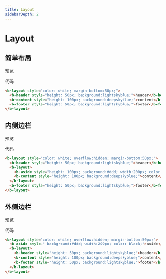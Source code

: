 ```yaml
---
title: Layout
sidebarDepth: 2
---
```



# Layout

<h2>简单布局</h2>

预览

<clientOnly>
  <layout-demo-1></layout-demo-1>
</clientOnly>

代码

```html
<b-layout style="color: white; margin-bottom:50px;">
  <b-header style="height: 50px; background:lightskyblue;">header</b-header>
  <b-content style="height: 100px; background:deepskyblue;">content</b-content>
  <b-footer style="height: 50px; background:lightskyblue;">footer</b-footer>
</b-layout>
```

<h2>内侧边栏</h2>

预览

<clientOnly>
  <layout-demo-2></layout-demo-2>
</clientOnly>

代码

```html
<b-layout style="color: white; overflow:hidden; margin-bottom:50px;">
  <b-header style="height: 50px; background:lightskyblue;">header</b-header>
  <b-layout>
    <b-aside style="height: 100px; background:#ddd; width:200px; color: black;">aside</b-aside>
    <b-content style="height: 100px; background:deepskyblue;">content</b-content>
  </b-layout>
  <b-footer style="height: 50px; background:lightskyblue;">footer</b-footer>
</b-layout>
```

<h2>外侧边栏</h2>

预览

<clientOnly>
  <layout-demo-3></layout-demo-3>
</clientOnly>

代码

```html
<b-layout style="color: white; overflow:hidden; margin-bottom:50px;">
  <b-aside style=" background:#ddd; width:200px; color: black;">aside</b-aside>
  <b-layout>
    <b-header style="height: 50px; background:lightskyblue;">header</b-header>
    <b-content style="height: 100px; background:deepskyblue;">content</b-content>
    <b-footer style="height: 50px; background:lightskyblue;">footer</b-footer>
  </b-layout>
</b-layout>
```